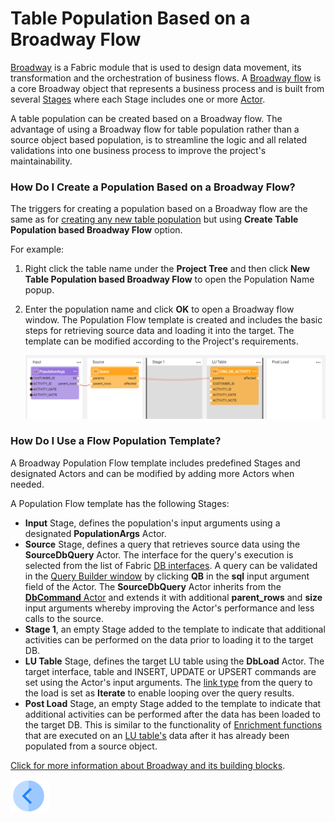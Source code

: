 # Table Population Based on a Broadway Flow

[Broadway](01_broadway_overview.md) is a Fabric module that is used to design data movement, its transformation and the orchestration of business flows. A [Broadway flow](/articles/19_Broadway/02a_broadway_flow_overview.md.md) is a core Broadway object that represents a business process and is built from several [Stages](https://github.com/k2view-academy/K2View-Academy/blob/KB_DROP2_99_BROADWAY/articles/19_Broadway/19_broadway_flow_stages.md) where each Stage includes one or more [Actor](https://github.com/k2view-academy/K2View-Academy/blob/KB_DROP2_99_BROADWAY/articles/19_Broadway/03_broadway_actor.md).

A table population can be created based on a Broadway flow. The advantage of using a Broadway flow for table population rather than a source object based population, is to streamline the logic and all related validations into one business process to improve the project's maintainability.

### How Do I Create a Population Based on a Broadway Flow?

The triggers for creating a population based on a Broadway flow are the same as for [creating any new table population](03_creating_a_new_table_population.md) but using **Create Table Population based Broadway Flow** option.

For example:

1. Right click the table name under the **Project Tree** and then click **New Table Population based Broadway Flow** to open the Population Name popup.

2. Enter the population name and click **OK** to open a Broadway flow window. The Population Flow template is created and includes the basic steps for retrieving  source data and loading it into the target. The template can be modified according to the Project's requirements.

   ![image](images/07_14_01.PNG)



### How Do I Use a Flow Population Template?

A Broadway Population Flow template includes predefined Stages and designated Actors and can be modified by adding more Actors when needed. 

A Population Flow template has the following Stages:

* **Input** Stage, defines the population's input arguments using a designated **PopulationArgs** Actor.
* **Source** Stage, defines a query that retrieves source data using the **SourceDbQuery** Actor. The interface for the query's execution is selected from the list of Fabric [DB interfaces](/articles/05_DB_interfaces/03_DB_interfaces_overview.md). A query can be validated in the [Query Builder window](/articles/11_query_builder/02_query_builder_window.md) by clicking **QB** in the **sql** input argument field of the Actor. The **SourceDbQuery** Actor inherits from the [**DbCommand** Actor](05_db_actors.md) and extends it with additional **parent_rows** and **size** input arguments whereby improving the Actor's performance and less calls to the source.
* **Stage 1**, an empty Stage added to the template to indicate that additional activities can be performed on the data prior to loading it to the target DB. 
* **LU Table** Stage, defines the target LU table using the **DbLoad** Actor. The target interface, table and INSERT, UPDATE or UPSERT commands are set using the Actor's input arguments. The [link type](/articles/19_Broadway/07_broadway_flow_linking_actors.md#link-object-properties) from the query to the load is set as **Iterate** to enable looping over the query results.
* **Post Load** Stage, an empty Stage added to the template to indicate that additional activities can be performed after the data has been loaded to the target DB. This is similar to the functionality of [Enrichment functions](/articles/10_enrichment_function/01_enrichment_function_overview.md) that are executed on an [LU table's](/articles/06_LU_tables/01_LU_tables_overview.md) data after it has already been populated from a source object.

[Click for more information about Broadway and its building blocks](/articles/19_Broadway/README.md).

[![Previous](/articles/images/Previous.png)](13_LU_table_population_execution_order.md)

